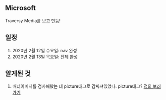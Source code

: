 ## Microsoft
Traversy Media를 보고 만듬!

## 일정
  1. 2020년 2월 12일 수요일: nav 완성
  2. 2020년 2월 13일 목요일: 전체 완성

## 알게된 것
  1. 배너이미지를 검사해봤는 데 picture태그로 감싸져있었다. picture태그? [정의 보러 가기](http://tcpschool.com/html-tags/picture)